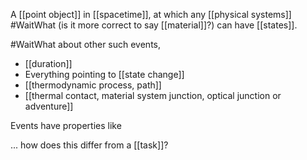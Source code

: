 A [[point object]] in [[spacetime]], at which any [[physical systems]] #WaitWhat (is it more correct to say [[material]]?) can have [[states]].

#WaitWhat about other such events,
- [[duration]]
- Everything pointing to [[state change]]
- [[thermodynamic process, path]]
- [[thermal contact, material system junction, optical junction or adventure]]

Events have properties like

... how does this differ from a [[task]]?
